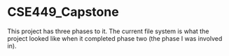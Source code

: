 # CSE449_Capstone

This project has three phases to it. The current file system is what the project looked like when it completed phase two (the phase I was involved in).
